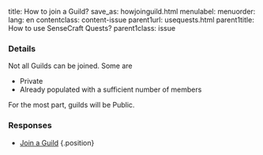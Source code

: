 title: How to join a Guild?
save_as: howjoinguild.html
menulabel:
menuorder:
lang: en
contentclass: content-issue
parent1url: usequests.html
parent1title: How to use SenseCraft Quests?
parent1class: issue

### Details

Not all Guilds can be joined. Some are

* Private
* Already populated with a sufficient number of members
  
For the most part, guilds will be Public.

### Responses

* [Join a Guild](joinguild.html)
{.position}
